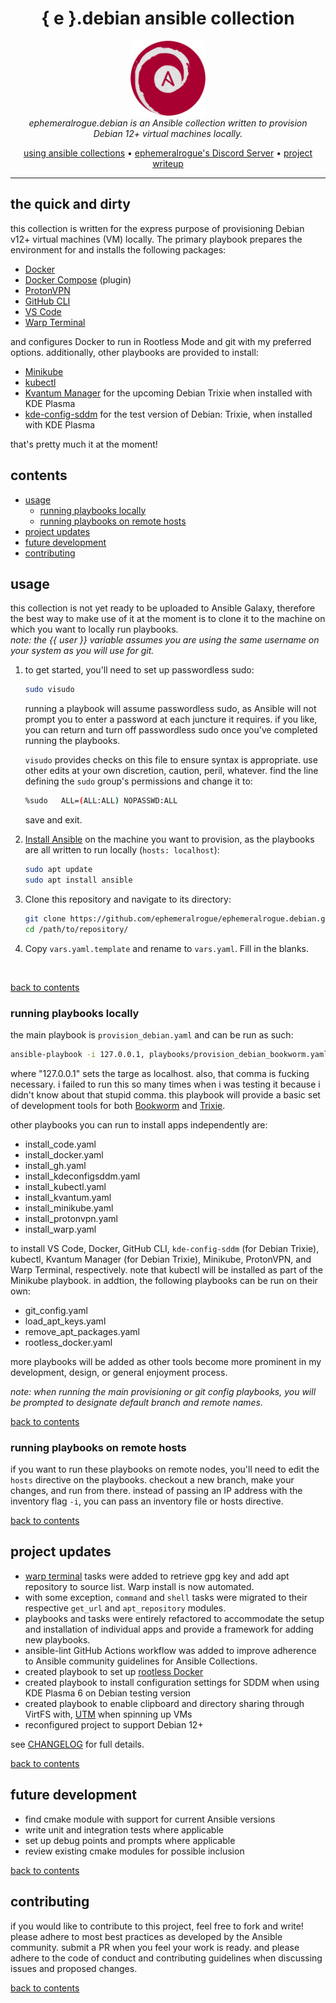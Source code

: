 <h1 align="center">{ e }.debian ansible collection</h1>

<p align="center">
  <img src="./assets/e.debian-emblem.png" alt="ephemeralrogue.debian-emblem" width="120px" height="120px"/>
  <br>
  <i>ephemeralrogue.debian is an Ansible collection written to provision
    <br> Debian 12+ virtual machines locally.</i>
  <br>
</p>

<p align="center">
  <a href="https://docs.ansible.com/ansible/latest/collections_guide/index.html">
  using ansible collections</a>
  •
  <a href="https://discord.gg/nh7mqGEfbw">ephemeralrogue's Discord Server</a>
  •
  <a href="https://blog.ephemeralrogue.xyz/detour-through-ansible#heading-ephemeralroguebookworm">project writeup</a>
  <br>
</p>
<hr>

## the quick and dirty

this collection is written for the express purpose of provisioning Debian 
v12+ virtual machines (VM) locally. The primary playbook prepares the 
environment for and installs the following packages:

- [Docker](https://docs.docker.com/engine/)
- [Docker Compose](https://docs.docker.com/compose/) (plugin)
- [ProtonVPN](https://protonvpn.com/)
- [GitHub CLI](https://cli.github.com/)
- [VS Code](https://code.visualstudio.com/)
- [Warp Terminal](warp.dev)

and configures Docker to run in Rootless Mode and git with my preferred 
options. additionally, other playbooks are provided to install:

- [Minikube](https://minikube.sigs.k8s.io/docs/)
- [kubectl](https://kubernetes.io/docs/reference/kubectl/kubectl/)
- [Kvantum Manager](https://github.com/tsujan/Kvantum/tree/master/Kvantum) 
  for the upcoming Debian Trixie when installed with KDE Plasma
- [kde-config-sddm](https://packages.debian.org/experimental/kde-config-sddm) 
  for the test version of Debian: Trixie, when installed with KDE Plasma

that's pretty much it at the moment!

<a id="contents"></a>
## contents

- [usage](#usage)
  - [running playbooks locally](#usage_local)
  - [running playbooks on remote hosts](#usage_remote)
- [project updates](#updates)
- [future development](#future_dev)
- [contributing](#contributing)

<a id="usage"></a>
## usage

this collection is not yet ready to be uploaded to Ansible Galaxy, therefore 
the best way to make use of it at the moment is to clone it to the machine 
on which you want to locally run playbooks.  
*note: the {{ user }} variable assumes you are using the same username on 
your system as you will use for git.*

1. to get started, you'll need to set up passwordless sudo:

    ```sh
    sudo visudo
    ```

    running a playbook will assume passwordless sudo, as Ansible will not 
    prompt you to enter a password at each juncture it requires. if you like, 
    you can return and turn off passwordless sudo once you've completed 
    running the playbooks.  

    `visudo` provides checks on this file to ensure syntax is appropriate. use 
    other edits at your own discretion, caution, peril, whatever. find the 
    line defining the `sudo` group's permissions and change it to:

    ```sh
    %sudo   ALL=(ALL:ALL) NOPASSWD:ALL
    ```

    save and exit.
    
2. [Install Ansible](https://docs.ansible.com/ansible/latest/installation_guide/index.html) 
    on the machine you want to provision, as the playbooks are all written to 
    run locally (`hosts: localhost`):

    ```sh
    sudo apt update
    sudo apt install ansible
    ```

3. Clone this repository and navigate to its directory:

    ```sh
    git clone https://github.com/ephemeralrogue/ephemeralrogue.debian.git
    cd /path/to/repository/
    ```

4. Copy `vars.yaml.template` and rename to `vars.yaml`. Fill in the blanks.  
<br>

[back to contents](#contents)

<a id="usage_local"></a>
### running playbooks locally

the main playbook is `provision_debian.yaml` and can be run as such:
```bash
ansible-playbook -i 127.0.0.1, playbooks/provision_debian_bookworm.yaml
```
where "127.0.0.1" sets the targe as localhost. also, that comma is 
fucking necessary. i failed to run this so many times when i was testing it 
because i didn't know about that stupid comma. this playbook will provide 
a basic set of development tools for both 
[Bookworm](https://www.debian.org/releases/bookworm/) and 
[Trixie](https://www.debian.org/releases/trixie/).

other playbooks you can run to install apps independently are:

- install_code.yaml
- install_docker.yaml
- install_gh.yaml
- install_kdeconfigsddm.yaml
- install_kubectl.yaml
- install_kvantum.yaml
- install_minikube.yaml
- install_protonvpn.yaml
- install_warp.yaml

to install VS Code, Docker, GitHub CLI, `kde-config-sddm` (for Debian Trixie), 
kubectl, Kvantum Manager (for Debian Trixie), Minikube, ProtonVPN, and Warp 
Terminal, respectively. note that kubectl will be installed as part of the 
Minikube playbook. in addtion, the following playbooks can be run on their own:

- git_config.yaml
- load_apt_keys.yaml
- remove_apt_packages.yaml
- rootless_docker.yaml

more playbooks will be added as other tools become more prominent in my 
development, design, or general enjoyment process.

*note: when running the main provisioning or git config playbooks, you will 
be prompted to designate default branch and remote names.*

[back to contents](#contents)

<a id="usage_remote"></a>
### running playbooks on remote hosts

if you want to run these playbooks on remote nodes, you'll need to edit 
the `hosts` directive on the playbooks. checkout a new branch, make your 
changes, and run from there. instead of passing an IP address with the 
inventory flag `-i`, you can pass an inventory file or hosts directive.

[back to contents](#contents)

<a id="updates"></a>
## project updates

- [warp terminal](https://www.warp.dev/) tasks were added to retrieve gpg 
  key and add apt repository to source list. Warp install is now automated.
- with some exception, `command` and `shell` tasks were migrated to their 
  respective `get_url` and `apt_repository` modules.
- playbooks and tasks were entirely refactored to accommodate the setup and 
  installation of individual apps and provide a framework for adding new 
  playbooks.
- ansible-lint GitHub Actions workflow was added to improve adherence to 
  Ansible community guidelines for Ansible Collections.
- created playbook to set up [rootless Docker](https://docs.docker.com/engine/security/rootless/)
- created playbook to install configuration settings for SDDM when using KDE
  Plasma 6 on Debian testing version
- created playbook to enable clipboard and directory sharing through VirtFS 
  with, [UTM](https://getutm.app/) when spinning up VMs
- reconfigured project to support Debian 12+

see [CHANGELOG](./CHANGELOG.md) for full details.

[back to contents](#contents)

<a id="future_dev"></a>
## future development

- find cmake module with support for current Ansible versions
- write unit and integration tests where applicable
- set up debug points and prompts where applicable
- review existing cmake modules for possible inclusion

[back to contents](#contents)

<a id="contributing"></a>
## contributing

if you would like to contribute to this project, feel free to fork and write! 
please adhere to most best practices as developed by the Ansible community. 
submit a PR when you feel your work is ready. and please adhere to the code of 
conduct and contributing guidelines when discussing issues and proposed 
changes.

[back to contents](#contents)